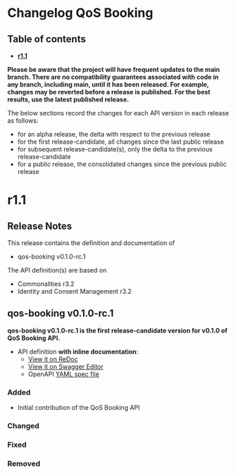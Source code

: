 # Changelog QoS Booking

## Table of contents

- **[r1.1](#r11)**

**Please be aware that the project will have frequent updates to the main branch. There are no compatibility guarantees associated with code in any branch, including main, until it has been released. For example, changes may be reverted before a release is published. For the best results, use the latest published release.**

The below sections record the changes for each API version in each release as follows:

* for an alpha release, the delta with respect to the previous release
* for the first release-candidate, all changes since the last public release
* for subsequent release-candidate(s), only the delta to the previous release-candidate
* for a public release, the consolidated changes since the previous public release

<!--Repeat the below release section (header 1 and subsections) at the top of this file for each new (pre-)release-->

# r1.1

## Release Notes

This release contains the definition and documentation of
* qos-booking v0.1.0-rc.1
<!--* API-name2 vx.y.z - unchanged-->
<!--In case the repository (and hence its release) contains multiple APIs, list them all here. Also mention if an API in the repository is unchanged. Note: There shall be no "wip" API version in the repository at the time of release.-->

<!--For any API version, if known, and for public API versions, include the link to the related Commonalities and ICM releases:-->
The API definition(s) are based on
* Commonalities r3.2
* Identity and Consent Management r3.2

<!--In case the repository contains multiple APIs, for each API version that changed in this release, create additional sections by copying and filling the below template (level 2 and 3 sections), replacing the API-name and API-version vx.y.z with actual API name and version.-->

## qos-booking v0.1.0-rc.1

**qos-booking v0.1.0-rc.1 is the first release-candidate version for v0.1.0 of QoS Booking API.**

- API definition **with inline documentation**:
  - [View it on ReDoc](https://redocly.github.io/redoc/?url=https://raw.githubusercontent.com/camaraproject/QoSBooking/r1.1/code/API_definitions/qos-booking.yaml&nocors)
  - [View it on Swagger Editor](https://editor.swagger.io/?url=https://raw.githubusercontent.com/camaraproject/QoSBooking/r1.1/code/API_definitions/qos-booking.yaml)
  - OpenAPI [YAML spec file](https://github.com/camaraproject/QoSBooking/blob/r1.1/code/API_definitions/qos-booking.yaml)

### Added
* Initial contribution of the QoS Booking API

### Changed

### Fixed

### Removed

